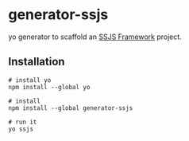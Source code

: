# generator-ssjs
yo generator to scaffold an [SSJS Framework](https://github.com/adessoSE/ssjs-webpack) project.
## Installation
```
# install yo
npm install --global yo

# install
npm install --global generator-ssjs

# run it
yo ssjs
```